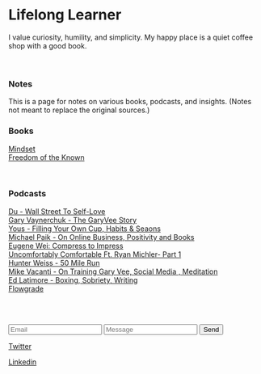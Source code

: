 <h1> Lifelong Learner </h1>

I value curiosity, humility, and simplicity. My happy place is a quiet coffee shop with a good book.
<br><br><br> 

### Notes <br>

This is a page for notes on various books, podcasts, and insights. (Notes not meant to replace the original sources.) <br>

### Books
[Mindset](https://ithinkmfallin.github.io/2021/07/15/Mindset) <br>
[Freedom of the Known](https://ithinkmfallin.github.io/2021/07/15/freedom-of-the-known) 

<br>

### Podcasts
[Du - Wall Street To Self-Love](https://ithinkmfallin.github.io/2021/07/15/Du) <br>
[Gary Vaynerchuk - The GaryVee Story](https://ithinkmfallin.github.io/2021/07/15/Garyvee) <br>
[Yous - Filling Your Own Cup, Habits & Seaons](https://ithinkmfallin.github.io/2021/07/15/Yous) <br>
[Michael Paik - On Online Business, Positivity and Books](https://ithinkmfallin.github.io/2021/07/15/michael-paik) <br>
[Eugene Wei: Compress to Impress](https://ithinkmfallin.github.io/2021/07/15/eugene) <br>
[Uncomfortably Comfortable Ft. Ryan Michler- Part 1](https://ithinkmfallin.github.io/2021/07/15/uncomfortably-comfortable) <br>
[Hunter Weiss - 50 Mile Run](https://ithinkmfallin.github.io/2021/07/15/hunter-weiss) <br>
[ Mike Vacanti - On Training Gary Vee, Social Media , Meditation](https://ithinkmfallin.github.io/2021/07/15/mike-vacanti) <br>
[Ed Latimore - Boxing, Sobriety, Writing](https://ithinkmfallin.github.io/2021/07/15/ed-latimore) <br>
[Flowgrade](https://ithinkmfallin.github.io/2021/07/15/flowgrade) <br>

<br><br>

<form action="https://formspree.io/mpzyqdng" method="POST">
<input type="email" placeholder="Email" name="_replyto" required>
<input type="text" placeholder="Message" name="Your Message" required>
<input type="submit" value="Send">
</form>


      

[Twitter](https://twitter.com/ithinkmfallin) <br>

[Linkedin](https://www.linkedin.com/in/bhushan24/) 


